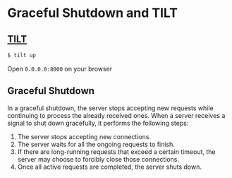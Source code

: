 # Graceful Shutdown and TILT

## [TILT](https://tilt.dev/)
```bash
$ tilt up
```
Open `0.0.0.0:8000` on your browser

## Graceful Shutdown
In a graceful shutdown, the server stops accepting new requests while continuing to process the already received ones. When a server receives a signal to shut down gracefully, it performs the following steps:

1. The server stops accepting new connections.
2. The server waits for all the ongoing requests to finish.
3. If there are long-running requests that exceed a certain timeout, the server may choose to forcibly close those connections.
4. Once all active requests are completed, the server shuts down.
